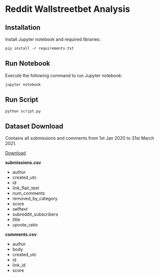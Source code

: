 # Reddit Wallstreetbet Analysis

## Installation

Install Jupyter notebook and required libraries:

```
pip install -r requirements.txt
```

## Run Notebook

Execute the following command to run Jupyter notebook:

```
jupyter notebook
```

## Run Script

```
python script.py
```

## Dataset Download

Contains all submissions and comments from 1st Jan 2020 to 31st March 2021.

[Download](https://drive.google.com/drive/folders/126PZTMeiDrUp2Lxmgx_U2sI8xxROpzoX?usp=sharing)

**submissions.csv**

- author
- created_utc 
- id
- link_flair_text
- num_comments
- removed_by_category
- score
- selftext
- subreddit_subscribers
- title
- upvote_ratio

**comments.csv**

- author
- body
- created_utc
- id
- link_id
- score